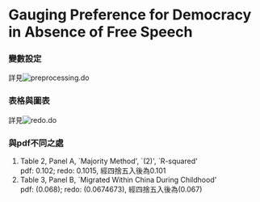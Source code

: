 # Gauging Preference for Democracy in Absence of Free Speech

### 變數設定
詳見![preprocessing.do](https://github.com/ouyang-yang/RA_Josie/blob/main/preprocessing.do)
    
### 表格與圖表
詳見![redo.do]([https://github.com/ouyang-yang/RA_Josie/blob/main/preprocessing.do](https://github.com/ouyang-yang/RA_Josie/blob/main/redo.do)https://github.com/ouyang-yang/RA_Josie/blob/main/redo.do)

### 與pdf不同之處
<ol>
<li> Table 2, Panel A, `Majority Method', `(2)', `R-squared' </li>
    pdf: 0.102; redo: 0.1015, 經四捨五入後為0.101
<li> Table 3, Panel B, `Migrated Within China During Childhood' </li>
    pdf: (0.068); redo: (0.0674673), 經四捨五入後為(0.067)
<ol>
